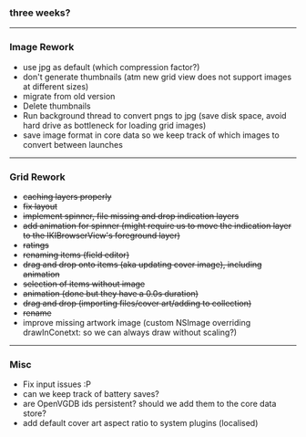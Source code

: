 ### three weeks?

***

### Image Rework
- use jpg as default (which compression factor?)
- don't generate thumbnails (atm new grid view does not support images at different sizes)
- migrate from old version
 - Delete thumbnails
 - Run background thread to convert pngs to jpg (save disk space, avoid hard drive as bottleneck for loading grid images)
 - save image format in core data so we keep track of which images to convert between launches

***

### Grid Rework
- ~~caching layers properly~~
- ~~fix layout~~
- ~~implement spinner, file missing and drop indication layers~~
- ~~add animation for spinner (might require us to move the indication layer to the IKIBrowserView's foreground layer)~~
- ~~ratings~~
- ~~renaming items (field editor)~~
- ~~drag and drop onto items (aka updating cover image), including animation~~
- ~~selection of items without image~~
- ~~animation (done but they have a 0.0s duration)~~
- ~~drag and drop (importing files/cover art/adding to collection)~~
- ~~rename~~
- improve missing artwork image (custom NSImage overriding drawInConetxt: so we can always draw without scaling?)

***

### Misc
- Fix input issues :P
- can we keep track of battery saves?
- are OpenVGDB ids persistent? should we add them to the core data store?
- add default cover art aspect ratio to system plugins (localised)